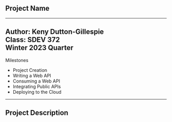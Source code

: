 Project Name
---
---
Author: Keny Dutton-Gillespie\
Class: SDEV 372\
Winter 2023 Quarter
---
Milestones 

* Project Creation
* Writing a Web API
* Consuming a Web API
* Integrating Public APIs
* Deploying to the Cloud

-----
Project Description
--

